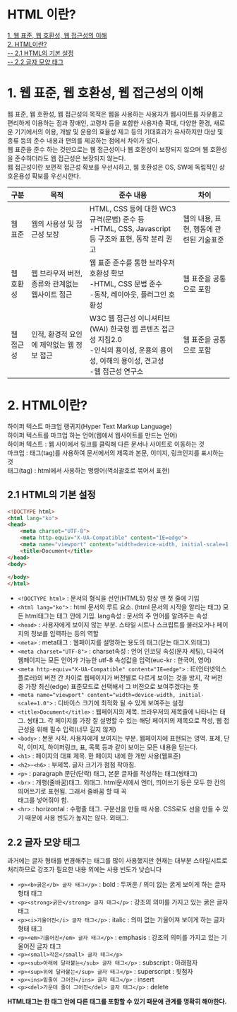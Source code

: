 # HTML 이란?
[1. 웹 표준, 웹 호환성, 웹 접근성의 이해](#1-웹-표준-웹-호환성-웹-접근성의-이해)  
[2. HTML이란?](#2-html이란)  
[-- 2.1 HTML의 기본 설정](#21-html의-기본-설정)  
[-- 2.2 글자 모양 태그](#22-글자-모양-태그) 

# 1. 웹 표준, 웹 호환성, 웹 접근성의 이해  
웹 표준, 웹 호환성, 웹 접근성의 목적은 웹을 사용하는 사용자가 웹사이트를 자유롭고 편리하게 이용하는 점과 장애인, 고령자 등을 포함한 사용자층 확대, 다양한 환경, 새로운 기기에서의 이용, 개발 및 운용의 효율성 제고 등의 기대효과가 유사하지만 대상 및 종류 등의 준수 내용과 편의를 제공하는 점에서 차이가 있다.  
웹 표준을 준수 하는 것만으로는 웹 접근성이나 웹 호환성이 보장되지 않으며 웹 호환성을 준수하더라도 웹 접근성은 보장되지 않는다.  
웹 접근성이란 보편적 접근성 확보를 우선시하고, 웹 호환성은 OS, SW에 독립적인 상호운용성 확보를 우선시한다.  

| 구분 | 목적 | 준수 내용 | 차이 |
| --- | --- | --- | --- |
| 웹 표준 | 웹의 사용성 및 접근성 보장 | HTML, CSS 등에 대한 WC3규격(문법) 준수 등<br>-HTML, CSS, Javascript 등 구조와 표현, 동작 분리 권고 | 웹의 내용, 표현, 행동에 관련된 기술표준 |
| 웹 호환성 | 웹 브라우저 버전, 종류와 관계없는 웹사이트 접근 | 웹 표준 준수를 통한 브라우저 호환성 확보<br>-HTML, CSS 문법 준수<br>-동작, 레이아웃, 플러그인 호환성 | 웹 표준을 공통으로 포함 |
| 웹 접근성 | 인적, 환경적 요인에 제약없는 웹 정보 접근 | W3C 웹 접근성 이니셔티브(WAI) 한국형 웹 콘텐츠 접근성 지침2.0<br>-인식의 용이성, 운용의 용이성, 이해의 용이성, 견고성<br>-웹 접근성 연구소 | 웹 표준을 공통으로 포함 |

# 2. HTML이란?

하이퍼 텍스트 마크업 랭귀지(Hyper Text Markup Language)  
하이퍼 텍스트를 마크업 하는 언어(웹에서 웹사이트를 만드는 언어)  
하이퍼 텍스트 : 웹 사이에서 링크를 클릭해 다른 문서나 사이트로 이동하는 것  
마크업 : 태그(tag)를 사용하여 문서에서의 제목과 본문, 이미지, 링크인지를 표시하는 것  
태그(tag) : html에서 사용하는 명령어(꺽쇠괄호로 묶어서 표현)  

## 2.1 HTML의 기본 설정

```html
<!DOCTYPE html>
<html lang="ko">
<head>
    <meta charset="UTF-8">
    <meta http-equiv="X-UA-Compatible" content="IE=edge">
    <meta name="viewport" content="width=device-width, initial-scale=1.0">
    <title>Document</title>
</head>
<body>
    
</body>
</html>
```

- `<!DOCTYPE html>` : 문서의 형식을 선언(HTML5) 항상 맨 첫 줄에 기입
- `<html lang="ko">` : html 문서의 루트 요소. (html 문서의 시작을 알리는 태그) 모든 html태그는 <html></html>태그 안에 기입. lang속성 : 문서의 주 언어를 알려주는 속성
- `<head>` : 사용자에게 보이지 않는 부분. 스타일 시트나 스크립트를 불러오거나 페이지의 정보를 입력하는 등의 역할
- `<meta>` : meta태그 : 웹페이지를 설명하는 용도의 태그(닫는 태그X.외태그)
- `<meta charset="UTF-8">` : charset속성 : 언어 인코딩 속성(문자 세팅), 다국어 웹페이지는 모든 언어가 가능한 utf-8 속성값을 입력(euc-kr : 한국어, 영어)
- `<meta http-equiv="X-UA-Compatible" content="IE=edge">` : IE(인터넷익스플로러)의 버전 간 차이로 웹페이지가 버전별로 다르게 보이는 것을 방지, 각 버전 중 가장 최신(edge) 표준모드로 선택해서 그 버전으로 보여주겠다는 뜻
- `<meta name="viewport" content="width=device-width, initial-scale=1.0">` : 디바이스 크기에 최적화 될 수 있게 보여주는 설정
- `<title>Document</title>` : 웹페이지의 제목. 브라우저의 제목줄에 나타나는 태그. 쌍태그. 각 페이지를 가장 잘 설명할 수 있는 해당 페이지의 제목으로 작성, 웹 접근성을 위해 필수 입력(너무 길지 않게)
- `<body>` : 본문 시작. 사용자에게 보여지는 부분. 웹페이지에 표현되는 영역. 표제, 단락, 이미지, 하이퍼링크, 표, 목록 등과 같이 보이는 모든 내용을 담는다.
- `<h1>` : 페이지의 대표 제목. 한 페이지 내에 한 개만 사용(웹표준)
- `<h2>~<h6>` : 부제목. 글자 크기가 점점 작아짐.
- `<p>` :  paragraph 문단(단락) 태그, 본문 글자를 작성하는 태그(쌍태그)
- `<br>` : 개행(줄바꿈)태그. 외태그. html문서에서 엔터, 띄어쓰기 등은 모두 한 칸의 띄어쓰기로 표현됨. 그래서 줄바꿈 할 때 꼭 <br>태그를 넣어줘야 함.
- `<hr>` : horizontal : 수평줄 태그. 구분선을 만들 때 사용. CSS로도 선을 만들 수 있기 때문에 사용 빈도가 높지는 않다. 외태그.

## 2.2 글자 모양 태그  

과거에는 글자 형태를 변경해주는 태그를 많이 사용했지만 현재는 대부분 스타일시트로 처리하므로 강조가 필요한 내용 외에는 사용 빈도가 낮습니다  

- `<p><b>굵은</b> 글자 태그</p>` : bold : 두꺼운 / 의미 없는 굵게 보이게 하는 글자형태 태그
- `<p><strong>굵은</strong> 글자 태그</p>` : 강조의 의미를 가지고 있는 굵은 글자 태그
- `<p><i>기울어진</i> 글자 태그</p>` : italic : 의미 없는 기울어져 보이게 하는 글자형태 태그
- `<p><em>기울어진</em> 글자 태그</p>` : emphasis : 강조의 의미를 가지고 있는 기울어진 글자 태그
- `<p><small>작은</small> 글자 태그</p>`
- `<p><sub>아래에 달라붙는</sub> 글자 태그</p>` : subscript : 아래첨자
- `<p><sup>위에 달라붙는</sup> 글자 태그</p>` : superscript : 윗첨자
- `<p><ins>밑줄이 그어진</ins> 글자 태그</p>` : insert
- `<p><del>가운데 줄이 그어진</del> 글자 태그</p>` : delete

**HTML태그는 한 태그 안에 다른 태그를 포함할 수 있기 때문에 관계를 명확히 해야한다.**